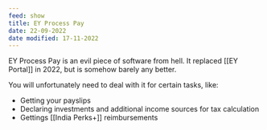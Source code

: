 ```yaml
---
feed: show
title: EY Process Pay
date: 22-09-2022
date modified: 17-11-2022
---
```


EY Process Pay is an evil piece of software from hell. It replaced [[EY Portal]] in 2022, but is somehow barely any better.

You will unfortunately need to deal with it for certain tasks, like:

- Getting your payslips
- Declaring investments and additional income sources for tax calculation
- Gettings [[India Perks+]] reimbursements